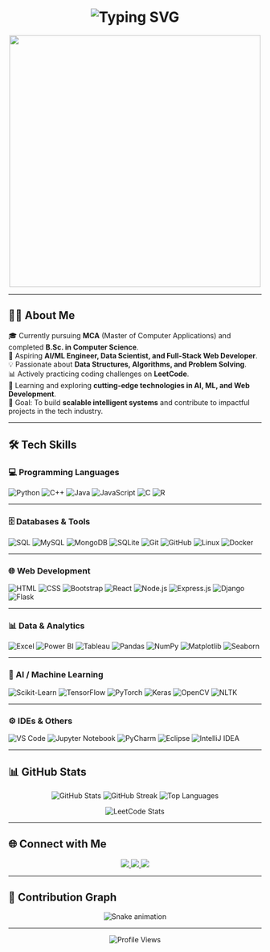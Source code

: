 <!-- Typing / Stylish Header -->
<h1 align="center">
  <img src="https://readme-typing-svg.herokuapp.com?font=Times+New+Roman&size=48&duration=4000&pause=1000&color=1E90FF&center=true&vCenter=true&width=900&lines=Hi%2C+I'm+Shankar+Gouda+👋" alt="Typing SVG" />
</h1>


<!-- Male + Computer GIF -->
<p align="center">
  <img src="https://media.giphy.com/media/qgQUggAC3Pfv687qPC/giphy.gif" width="500" />
</p>

---

## 👨‍💻 About Me  

🎓 Currently pursuing **MCA** (Master of Computer Applications) and completed **B.Sc. in Computer Science**.  
🚀 Aspiring **AI/ML Engineer, Data Scientist, and Full-Stack Web Developer**.  
💡 Passionate about **Data Structures, Algorithms, and Problem Solving**.  
📊 Actively practicing coding challenges on **LeetCode**.  
🌱 Learning and exploring **cutting-edge technologies in AI, ML, and Web Development**.  
🎯 Goal: To build **scalable intelligent systems** and contribute to impactful projects in the tech industry.  

---

## 🛠️ Tech Skills  

### 💻 Programming Languages  
![Python](https://img.shields.io/badge/-Python-3776AB?style=flat&logo=python&logoColor=white)
![C++](https://img.shields.io/badge/-C++-00599C?style=flat&logo=cplusplus&logoColor=white)
![Java](https://img.shields.io/badge/-Java-007396?style=flat&logo=java&logoColor=white)
![JavaScript](https://img.shields.io/badge/-JavaScript-F7DF1E?style=flat&logo=javascript&logoColor=black)
![C](https://img.shields.io/badge/-C-A8B9CC?style=flat&logo=c&logoColor=black)
![R](https://img.shields.io/badge/-R-276DC3?style=flat&logo=r&logoColor=white)

---

### 🗄️ Databases & Tools  
![SQL](https://img.shields.io/badge/-SQL-4479A1?style=flat&logo=postgresql&logoColor=white)
![MySQL](https://img.shields.io/badge/-MySQL-4479A1?style=flat&logo=mysql&logoColor=white)
![MongoDB](https://img.shields.io/badge/-MongoDB-47A248?style=flat&logo=mongodb&logoColor=white)
![SQLite](https://img.shields.io/badge/-SQLite-003B57?style=flat&logo=sqlite&logoColor=white)
![Git](https://img.shields.io/badge/-Git-F05032?style=flat&logo=git&logoColor=white)
![GitHub](https://img.shields.io/badge/-GitHub-181717?style=flat&logo=github&logoColor=white)
![Linux](https://img.shields.io/badge/-Linux-FCC624?style=flat&logo=linux&logoColor=black)
![Docker](https://img.shields.io/badge/-Docker-2496ED?style=flat&logo=docker&logoColor=white)

---

### 🌐 Web Development  
![HTML](https://img.shields.io/badge/-HTML-E34F26?style=flat&logo=html5&logoColor=white)
![CSS](https://img.shields.io/badge/-CSS-1572B6?style=flat&logo=css3&logoColor=white)
![Bootstrap](https://img.shields.io/badge/-Bootstrap-7952B3?style=flat&logo=bootstrap&logoColor=white)
![React](https://img.shields.io/badge/-React-20232A?style=flat&logo=react&logoColor=61DAFB)
![Node.js](https://img.shields.io/badge/-Node.js-339933?style=flat&logo=node.js&logoColor=white)
![Express.js](https://img.shields.io/badge/-Express.js-000000?style=flat&logo=express&logoColor=white)
![Django](https://img.shields.io/badge/-Django-092E20?style=flat&logo=django&logoColor=white)
![Flask](https://img.shields.io/badge/-Flask-000000?style=flat&logo=flask&logoColor=white)

---

### 📊 Data & Analytics  
![Excel](https://img.shields.io/badge/-Excel-217346?style=flat&logo=microsoft-excel&logoColor=white)
![Power BI](https://img.shields.io/badge/-PowerBI-F2C811?style=flat&logo=powerbi&logoColor=black)
![Tableau](https://img.shields.io/badge/-Tableau-E97627?style=flat&logo=tableau&logoColor=white)
![Pandas](https://img.shields.io/badge/-Pandas-150458?style=flat&logo=pandas&logoColor=white)
![NumPy](https://img.shields.io/badge/-NumPy-013243?style=flat&logo=numpy&logoColor=white)
![Matplotlib](https://img.shields.io/badge/-Matplotlib-11557c?style=flat&logo=python&logoColor=white)
![Seaborn](https://img.shields.io/badge/-Seaborn-4C9A2A?style=flat&logo=python&logoColor=white)

---

### 🤖 AI / Machine Learning  
![Scikit-Learn](https://img.shields.io/badge/-Scikit--Learn-F7931E?style=flat&logo=scikit-learn&logoColor=white)
![TensorFlow](https://img.shields.io/badge/-TensorFlow-FF6F00?style=flat&logo=tensorflow&logoColor=white)
![PyTorch](https://img.shields.io/badge/-PyTorch-EE4C2C?style=flat&logo=pytorch&logoColor=white)
![Keras](https://img.shields.io/badge/-Keras-D00000?style=flat&logo=keras&logoColor=white)
![OpenCV](https://img.shields.io/badge/-OpenCV-5C3EE8?style=flat&logo=opencv&logoColor=white)
![NLTK](https://img.shields.io/badge/-NLTK-85C1E9?style=flat&logo=python&logoColor=black)

---

### ⚙️ IDEs & Others  
![VS Code](https://img.shields.io/badge/-VS%20Code-0078d7?style=flat&logo=visual-studio-code&logoColor=white)
![Jupyter Notebook](https://img.shields.io/badge/-Jupyter-F37626?style=flat&logo=jupyter&logoColor=white)
![PyCharm](https://img.shields.io/badge/-PyCharm-21D789?style=flat&logo=pycharm&logoColor=black)
![Eclipse](https://img.shields.io/badge/-Eclipse-2C2255?style=flat&logo=eclipse&logoColor=white)
![IntelliJ IDEA](https://img.shields.io/badge/-IntelliJ%20IDEA-000000?style=flat&logo=intellij-idea&logoColor=white)


---


## 📊 GitHub Stats  

<p align="center">
  <img src="https://github-readme-stats.vercel.app/api?username=shankar-gouda12&show_icons=true&theme=radical" alt="GitHub Stats" />
  <img src="https://github-readme-streak-stats.herokuapp.com/?user=shankar-gouda12&theme=radical" alt="GitHub Streak" />
  <img src="https://github-readme-stats.vercel.app/api/top-langs/?username=shankar-gouda12&layout=compact&theme=radical" alt="Top Languages" />
  <p align="center">
  <img src="https://leetcard.jacoblin.cool/shankar_gouda?ext=contest&theme=dark" alt="LeetCode Stats" />
</p>
</p>

---

## 🌐 Connect with Me  

<p align="center">
  <a href="https://www.linkedin.com/in/shankar-gouda-672505366/">
    <img src="https://img.shields.io/badge/-LinkedIn-0A66C2?style=for-the-badge&logo=linkedin&logoColor=white" />
  </a>
  <a href="mailto:oxyshankar@gmail.com">
    <img src="https://img.shields.io/badge/-Gmail-D14836?style=for-the-badge&logo=gmail&logoColor=white" />
  </a>
  <a href="https://leetcode.com/u/shankar_gouda/">
    <img src="https://img.shields.io/badge/-LeetCode-FFA116?style=for-the-badge&logo=leetcode&logoColor=white" />
  </a>
</p>

---

## 🐍 Contribution Graph 


<p align="center">
  <img src="https://raw.githubusercontent.com/shankar-gouda12/shankar-gouda12/output/github-contribution-grid-snake.svg" alt="Snake animation" />
</p>

---

<p align="center">
  <img src="https://komarev.com/ghpvc/?username=shankar-gouda12&color=blue" alt="Profile Views" />
</p>
